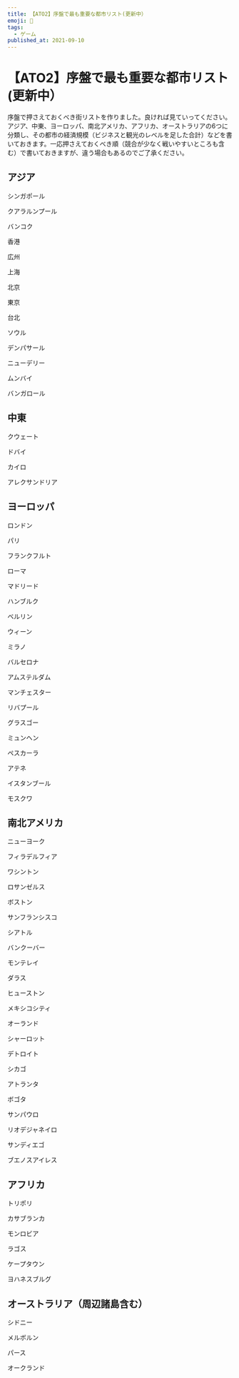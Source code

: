 ```yaml
---
title: 【ATO2】序盤で最も重要な都市リスト(更新中）
emoji: 🤖
tags:
  - ゲーム
published_at: 2021-09-10
---
```


# 【ATO2】序盤で最も重要な都市リスト(更新中）

序盤で押さえておくべき街リストを作りました。良ければ見ていってください。アジア、中東、ヨーロッパ、南北アメリカ、アフリカ、オーストラリアの6つに分類し、その都市の経済規模（ビジネスと観光のレベルを足した合計）などを書いておきます。一応押さえておくべき順（競合が少なく戦いやすいところも含む）で書いておきますが、違う場合もあるのでご了承ください。

## アジア

シンガポール

クアラルンプール

バンコク

香港

広州

上海

北京

東京

台北

ソウル

デンパサール

ニューデリー

ムンバイ

バンガロール

## 中東

クウェート

ドバイ

カイロ

アレクサンドリア

## ヨーロッパ

ロンドン

パリ

フランクフルト

ローマ

マドリード

ハンブルク

ベルリン

ウィーン

ミラノ

バルセロナ

アムステルダム

マンチェスター

リバプール

グラスゴー

ミュンヘン

ペスカーラ

アテネ

イスタンブール

モスクワ

## 南北アメリカ

ニューヨーク

フィラデルフィア

ワシントン

ロサンゼルス

ボストン

サンフランシスコ

シアトル

バンクーバー

モンテレイ

ダラス

ヒューストン

メキシコシティ

オーランド

シャーロット

デトロイト

シカゴ

アトランタ

ボゴタ

サンパウロ

リオデジャネイロ

サンディエゴ

ブエノスアイレス

## アフリカ

トリポリ

カサブランカ

モンロビア

ラゴス

ケープタウン

ヨハネスブルグ

## オーストラリア（周辺諸島含む）

シドニー

メルボルン

パース

オークランド